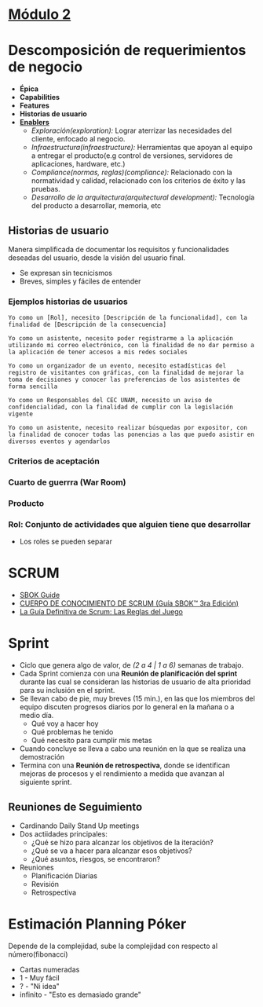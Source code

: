 # [Módulo 2](http://dcd.tic.unam.mx/cursosadistancia/course/view.php?id=54&section=2)

# Descomposición de requerimientos de negocio
* **Épica**
* **Capabilities**
* **Features**
* **Historias de usuario**
* **[Enablers](https://www.scaledagileframework.com/enablers/)**
  - *Exploración(exploration):* Lograr aterrizar las necesidades del cliente, enfocado al negocio. 
  - *Infraestructura(infraestructure):* Herramientas que apoyan al equipo a entregar el producto(e.g control de versiones, servidores de aplicaciones, hardware, etc.)
  - *Compliance(normas, reglas)(compliance):* Relacionado con la normatividad y calidad, relacionado con los criterios de éxito y las pruebas. 
  - *Desarrollo de la arquitectura(arquitectural development):* Tecnología del producto a desarrollar, memoria, etc

## Historias de usuario

Manera simplificada de documentar los requisitos y funcionalidades deseadas del usuario, desde la visión del usuario final.

* Se expresan sin tecnicismos
* Breves, simples y fáciles de entender

### Ejemplos historias de usuarios

````
Yo como un [Rol], necesito [Descripción de la funcionalidad], con la finalidad de [Descripción de la consecuencia]

Yo como un asistente, necesito poder registrarme a la aplicación utilizando mi correo electrónico, con la finalidad de no dar permiso a la aplicación de tener accesos a mis redes sociales

Yo como un organizador de un evento, necesito estadísticas del registro de visitantes con gráficas, con la finalidad de mejorar la toma de decisiones y conocer las preferencias de los asistentes de forma sencilla

Yo como un Responsables del CEC UNAM, necesito un aviso de confidencialidad, con la finalidad de cumplir con la legislación vigente

Yo como un asistente, necesito realizar búsquedas por expositor, con la finalidad de conocer todas las ponencias a las que puedo asistir en diversos eventos y agendarlos
````

### Criterios de aceptación
### Cuarto de guerrra (War Room)
### Producto
### Rol: Conjunto de actividades que alguien tiene que desarrollar
  - Los roles se pueden separar

# SCRUM

* [SBOK Guide](https://www.scrumstudy.com/sbokguide)
* [CUERPO DE CONOCIMIENTO DE SCRUM (Guía SBOK™ 3ra Edición)](https://www.scrumstudy.com/SBOK/SCRUMstudy-SBOK-Guide-3rd-edition-spanish.pdf)
* [La Guía Definitiva de Scrum: Las Reglas del Juego](https://www.scrumguides.org/docs/scrumguide/v2017/2017-Scrum-Guide-Spanish-European.pdf)

# Sprint 

* Ciclo que genera algo de valor, de *(2 a 4 | 1 a 6)* semanas de trabajo.
* Cada Sprint comienza con una **Reunión de planificación del sprint** durante las cual se consideran las historias de usuario de alta prioridad para su inclusión en el sprint.
* Se llevan cabo de pie, muy breves (15 min.), en las que los miembros del equipo discuten progresos diarios por lo general en la mañana o a medio día.
  - Qué voy a hacer hoy
  - Qué problemas he tenido
  - Qué necesito para cumplir mis metas
 * Cuando concluye se lleva a cabo una reunión en la que se realiza una demostración
 * Termina con una **Reunión de retrospectiva**, donde se identifican mejoras de procesos y el rendimiento a medida que avanzan al siguiente sprint.

## Reuniones de Seguimiento
* Cardinando Daily Stand Up meetings
* Dos actiidades principales:
  - ¿Qué se hizo para alcanzar los objetivos de la iteración?
  - ¿Qué se va a hacer para alcanzar esos objetivos?
  - ¿Qué asuntos, riesgos, se encontraron?
* Reuniones
  - Planificación Diarias
  - Revisión 
  - Retrospectiva

# Estimación Planning Póker

Depende de la complejidad, sube la complejidad con respecto al número(fibonacci)
* Cartas numeradas
* 1 - Muy fácil
* ? - "Ni idea"
* infinito - "Esto es demasiado grande"

